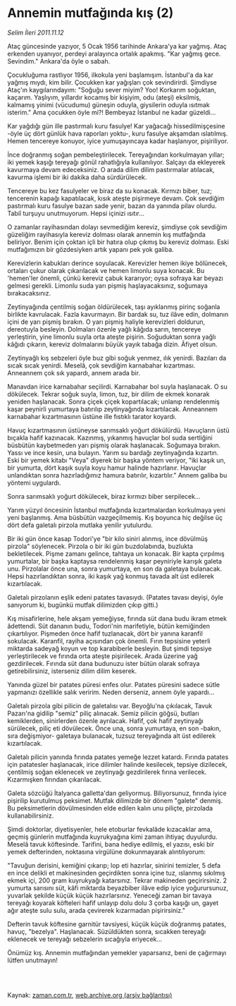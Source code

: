 # Annemin mutfağında kış (2)

*Selim İleri 2011.11.12*

<td class="columnist-detail">
<p>Ataç güncesinde yazıyor, 5 Ocak 1956 tarihinde Ankara'ya kar yağmış. Ataç erkenden uyanıyor, perdeyi aralayınca ortalık apakmış. "Kar yağmış gece. Sevindim." Ankara'da öyle o sabah.</p>
<p>
<div id="haberMetinDiv">
<p>Çocukluğuma rastlıyor 1956, ilkokula yeni başlamışım. İstanbul'a da kar yağmış mıydı, kim bilir. Çocukken kar yağışları çok sevindirirdi. Şimdiyse Ataç'ın kaygılarındayım: "Soğuğu sever miyim? Yoo! Korkarım soğuktan, kaçarım. Yaşlıyım, yıllardır kocamış bir kişiyim, odu (ateşi) eksilmiş, kalmamış yinimi (vücudumu) güneşin oduyla, giysilerin oduyla ısıtmak isterim." Ama çocukken öyle mi?! Bembeyaz İstanbul ne kadar güzeldi...
<p>Kar yağdığı gün ille pastırmalı kuru fasulye! Kar yağacağı hissedilmişçesine -öyle üç dört günlük hava raporları yoktu-, kuru fasulye akşamdan ıslatılmış. Hemen tencereye konuyor, iyice yumuşayıncaya kadar haşlanıyor, pişiriliyor.
<p>İnce doğranmış soğan pembeleştirilecek. Tereyağından korkulmayan yıllar; iki yemek kaşığı tereyağı gönül rahatlığıyla kullanılıyor. Salçayı da ekleyerek kavurmaya devam edeceksiniz. O arada dilim dilim pastırmalar atılacak, kavurma işlemi bir iki dakika daha sürdürülecek.
<p>Tencereye bu kez fasulyeler ve biraz da su konacak. Kırmızı biber, tuz; tencerenin kapağı kapatılacak, kısık ateşte pişirmeye devam. Çok sevdiğim pastırmalı kuru fasulye bazan sade yenir, bazan da yanında pilav olurdu. Tabiî turşuyu unutmuyorum. Hepsi içinizi ısıtır...
<p>O zamanlar rayihasından dolayı sevmediğim kereviz, şimdiyse çok sevdiğim güzeliğim rayihasıyla kereviz dolması olarak annemin kış mutfağında beliriyor. Benim için çoktan içli bir hatıra olup çıkmış bu kereviz dolması. Eski mutfağımızın bir gözdesiyken artık yapanı pek yok galiba.
<p>Kerevizlerin kabukları derince soyulacak. Kerevizler hemen ikiye bölünecek, ortaları çukur olarak çıkarılacak ve hemen limonlu suya konacak. Bu 'hemen'ler önemli, çünkü kereviz çabuk kararıyor; oysa sofraya kar beyazı gelmesi gerekli. Limonlu suda yarı pişmiş haşlayacaksınız, soğumaya bırakacaksınız.
<p>Zeytinyağında çentilmiş soğan öldürülecek, taşı ayıklanmış pirinç soğanla birlikte kavrulacak. Fazla kavurmayın. Bir bardak su, tuz ilâve edin, dolmanın içini de yarı pişmiş bırakın. O yarı pişmiş haliyle kerevizleri doldurun, dereotuyla besleyin. Dolmaları özenle yağlı kâğıda sarın, tencereye yerleştirin, yine limonlu suyla orta ateşte pişirin. Soğuduktan sonra yağlı kâğıdı çıkarın, kereviz dolmalarını büyük yayık tabağa dizin. Âfiyet olsun.
<p>Zeytinyağlı kış sebzeleri öyle buz gibi soğuk yenmez, ılık yenirdi. Bazıları da sıcak sıcak yenirdi. Meselâ, çok sevdiğim karnabahar kızartması. Anneannem çok sık yapardı, annem arada bir.
<p>Manavdan irice karnabahar seçilirdi. Karnabahar bol suyla haşlanacak. O su dökülecek. Tekrar soğuk suyla, limon, tuz, bir dilim de ekmek konarak yeniden haşlanacak. Sonra çiçek çiçek kopartılacak; unlanıp rendelenmiş kaşar peynirli yumurtaya batırılıp zeytinyağında kızartılacak. Anneannem karnabahar kızartmasının üstüne ille fıstıklı tarator koyardı.
<p>Havuç kızartmasının üstüneyse sarımsaklı yoğurt dökülürdü. Havuçların üstü bıçakla hafif kazınacak. Kazınmış, yıkanmış havuçlar bol suda sertliğini büsbütün kaybetmeden yarı pişmiş olarak haşlanacak. Soğumaya bırakın. Yassı ve ince kesin, una bulayın. Yarım su bardağı zeytinyağında kızartın. Eski bir yemek kitabı "Veya" diyerek bir başka yöntem veriyor, "iki kaşık un, bir yumurta, dört kaşık suyla koyu hamur halinde hazırlanır. Havuçlar unlandıktan sonra hazırladığımız hamura batırılır, kızartılır." Annem galiba bu yöntemi uygulardı.
<p>Sonra sarımsaklı yoğurt dökülecek, biraz kırmızı biber serpilecek...
<p>Yarım yüzyıl öncesinin İstanbul mutfağında kızartmalardan korkulmaya yeni yeni başlanmış. Ama büsbütün vazgeçilmemiş. Kış boyunca hiç değilse üç dört defa galetalı pirzola mutlaka yenilir yutulurdu.
<p>Bir iki gün önce kasap Todori'ye "bir kilo siniri alınmış, ince dövülmüş pirzola" söylenecek. Pirzola o bir iki gün buzdolabında, buzlukta bekletilecek. Pişme zamanı gelince, tahtaya un konacak. Bir kapta çırpılmış yumurtalar, bir başka kaptaysa rendelenmiş kaşar peyniriyle karışık galeta unu. Pirzolalar önce una, sonra yumurtaya, en son da galetaya bulanacak. Hepsi hazırlandıktan sonra, iki kaşık yağ konmuş tavada alt üst edilerek kızartılacak.
<p>Galetalı pirzolanın eşlik edeni patates tavasıydı. (Patates tavası deyişi, öyle sanıyorum ki, bugünkü mutfak dilimizden çıkıp gitti.)
<p>Kış misafirlerine, hele akşam yemeğiyse, fırında süt dana budu ikram etmek âdettendi. Süt dananın budu, Todori'nin marifetiyle, bütün kemiğinden çıkartılıyor. Pişmeden önce hafif tuzlanacak, dört bir yanına karanfil sokulacak. Karanfil, rayiha açısından çok önemli. Fırın tepsisine yeterli miktarda sadeyağ koyun ve top karabiberle besleyin. But şimdi tepsiye yerleştirilecek ve fırında orta ateşte pişirilecek. Arada üzerine yağ gezdirilecek. Fırında süt dana budunuzu ister bütün olarak sofraya getirebilirsiniz, isterseniz dilim dilim keserek.
<p>Yanında güzel bir patates püresi enfes olur. Patates püresini sadece sütle yapmanızı özellikle salık veririm. Neden derseniz, annem öyle yapardı...
<p>Galetalı pirzola gibi pilicin de galetalısı var. Beyoğlu'na çıkılacak, Tavuk Pazarı'na gidilip "semiz" piliç alınacak. Semiz pilicin göğsü, butları kemiklerden, sinirlerden özenle ayrılacak. Hafif, çok hafif zeytinyağı sürülecek, piliç eti dövülecek. Önce una, sonra yumurtaya, en son -bakın, sıra değişmiyor- galetaya bulanacak, tuzsuz tereyağında alt üst edilerek kızartılacak.
<p>Galetalı pilicin yanında fırında patates yemeğe lezzet katardı. Fırında patates için patatesler haşlanacak, irice dilimler halinde kesilecek, tepsiye dizilecek, çentilmiş soğan eklenecek ve zeytinyağı gezdirilerek fırına verilecek. Kızarmışken fırından çıkarılacak.
<p>Galeta sözcüğü İtalyanca galletta'dan geliyormuş. Biliyorsunuz, fırında iyice pişirilip kurutulmuş peksimet. Mutfak dilimizde bir dönem "galete" denmiş. Bu peksimetlerin dövülmesinden elde edilen kalın unu piliçte, pirzolada kullanabilirsiniz.
<p>Şimdi doktorlar, diyetisyenler, hele etoburlar fevkalâde kızacaklar ama, geçmiş günlerin mutfağında kuyrukyağına kimi zaman ihtiyaç duyulurdu. Meselâ tavuk köftesinde. Tarifini, bana hediye edilmiş, el yazısı, eski bir yemek defterinden, noktasına virgülüne dokunmayarak alıntılıyorum:
<p>"Tavuğun derisini, kemiğini çıkarıp; lop eti hazırlar, sinirini temizler, 5 defa en ince delikli et makinesinden geçirdikten sonra içine tuz, ıslanmış sıkılmış ekmek içi, 200 gram kuyrukyağı katarsınız. Tekrar makineden geçirirsiniz. 2 yumurta sarısını süt, kâfi miktarda beyazbiber ilâve edip iyice yoğurursunuz, yuvarlak şekilde küçük küçük hazırlarsınız. Yeneceği zaman bir tavaya tereyağı koyarak köfteleri hafif unlayıp dolu dolu 3 çorba kaşığı un, gayet ağır ateşte sulu sulu, arada çevirerek kızarmadan pişirirsiniz."
<p>Defterin tavuk köftesine garnitür tavsiyesi, küçük küçük doğranmış patates, havuç, "bezelya". Haşlanacak. Süzüldükten sonra, sıcakken tereyağı eklenecek ve tereyağı sebzelerin sıcağıyla eriyecek...
<p>Önümüz kış. Annemin mutfağından yemekler yaparsanız, beni de çağırmayı lütfen unutmayın!</p></p></p></p></p></p></p></p></p></p></p></p></p></p></p></p></p></p></p></p></p></p></p></div>
</p>


<p><br>
		 </br></p></td>

Kaynak: [zaman.com.tr](http://zaman.com.tr/yazar.do?yazino=1200887), [web.archive.org (arşiv bağlantısı)](http://web.archive.org/web/20111130093917/http://www.zaman.com.tr:80/yazar.do?yazino=1200887)
